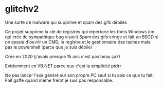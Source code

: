 # glitchv2
Une sorte de malware qui supprime et spam des gifs débiles

Ce projet supprime la clé de registres qui répertorie les fonts Windows (ce qui crée de sympathique bug visuel)
Spam des gifs cringe et fait un BSOD si on essaie d'ouvrir un CMD, le registre et le gestionnaire des taches mais pas le powershell (parce que je suis débile)

Crée en 2020 (j'avais presque 15 ans c'est pas beau ça?)

Evidemment en VB.NET parce que c'est la simplicité ptdrr

Ne pas lancer l'exe généré sur son propre PC sauf si tu sais ce que tu fait.
Fait gaffe quand même frérot je suis pas résponsable.
